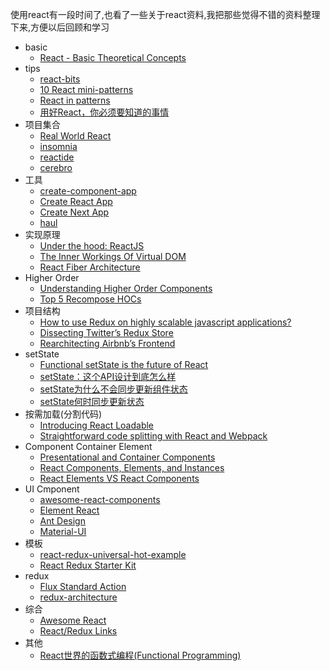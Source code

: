 使用react有一段时间了,也看了一些关于react资料,我把那些觉得不错的资料整理下来,方便以后回顾和学习

- basic
    - [React - Basic Theoretical Concepts](https://github.com/reactjs/react-basic)
- tips
    - [react-bits](https://github.com/vasanthk/react-bits)
    - [10 React mini-patterns](https://hackernoon.com/10-react-mini-patterns-c1da92f068c5)
    - [React in patterns](https://github.com/krasimir/react-in-patterns)
    - [用好React，你必须要知道的事情](http://www.jianshu.com/p/f4e98a29ebfa)
- 项目集合
    - [Real World React](https://github.com/jeromedalbert/real-world-react)
    - [insomnia](https://github.com/getinsomnia/insomnia)
    - [reactide](https://github.com/reactide/reactide)
    - [cerebro](https://github.com/KELiON/cerebro)
- 工具
    - [create-component-app](https://github.com/CVarisco/create-component-app)
    - [Create React App](https://github.com/facebookincubator/create-react-app)
    - [Create Next App](https://github.com/segmentio/create-next-app)
    - [haul](https://github.com/callstack-io/haul)
- 实现原理
    - [Under the hood: ReactJS](https://github.com/Bogdan-Lyashenko/Under-the-hood-ReactJS)
    - [The Inner Workings Of Virtual DOM](https://medium.com/@rajaraodv/the-inner-workings-of-virtual-dom-666ee7ad47cf)
    - [React Fiber Architecture](https://github.com/acdlite/react-fiber-architecture)
- Higher Order
    - [Understanding Higher Order Components](https://medium.freecodecamp.org/understanding-higher-order-components-6ce359d761b)
    - [Top 5 Recompose HOCs](https://medium.com/@abhiaiyer/top-5-recompose-hocs-1a4c9cc4566)
- 项目结构
    - [How to use Redux on highly scalable javascript applications?](https://medium.com/@alexmngn/how-to-use-redux-on-highly-scalable-javascript-applications-4e4b8cb5ef38)
    - [Dissecting Twitter’s Redux Store](https://medium.com/statuscode/dissecting-twitters-redux-store-d7280b62c6b1)
    - [Rearchitecting Airbnb’s Frontend](https://medium.com/airbnb-engineering/rearchitecting-airbnbs-frontend-5e213efc24d2)
- setState
    - [Functional setState is the future of React](https://medium.freecodecamp.org/functional-setstate-is-the-future-of-react-374f30401b6b)
    - [setState：这个API设计到底怎么样](https://zhuanlan.zhihu.com/p/25954470)
    - [setState为什么不会同步更新组件状态](https://zhuanlan.zhihu.com/p/25990883)
    - [setState何时同步更新状态](https://zhuanlan.zhihu.com/p/26069727)
- 按需加载(分割代码)
    - [Introducing React Loadable](http://thejameskyle.com/react-loadable.html)
    - [Straightforward code splitting with React and Webpack](https://hackernoon.com/straightforward-code-splitting-with-react-and-webpack-4b94c28f6c3f)
- Component Container Element
    - [Presentational and Container Components](https://medium.com/@dan_abramov/smart-and-dumb-components-7ca2f9a7c7d0)
    - [React Components, Elements, and Instances](https://medium.com/@dan_abramov/react-components-elements-and-instances-90800811f8ca)
    - [React Elements VS React Components](https://medium.freecodecamp.org/react-elements-vs-react-components-fdc776705880)
- UI Cmponent
    - [awesome-react-components](https://github.com/brillout/awesome-react-components)
    - [Element React](https://github.com/eleme/element-react)
    - [Ant Design](https://github.com/ant-design/ant-design)
    - [Material-UI](https://github.com/callemall/material-ui)
- 模板
    - [react-redux-universal-hot-example](https://github.com/erikras/react-redux-universal-hot-example)
    - [React Redux Starter Kit](https://github.com/davezuko/react-redux-starter-kit)
- redux
    - [Flux Standard Action](https://github.com/acdlite/flux-standard-action)
    - [redux-architecture](https://github.com/jarvisaoieong/redux-architecture)
- 综合
    - [Awesome React](https://github.com/enaqx/awesome-react)
    - [React/Redux Links](https://github.com/markerikson/react-redux-links)
- 其他
    - [React世界的函数式编程(Functional Programming)](https://zhuanlan.zhihu.com/p/26174525)
    
